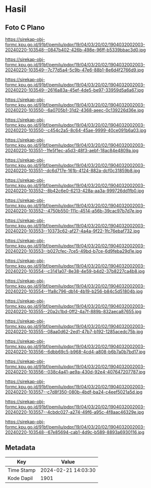 # Hasil

## Foto C Plano

https://sirekap-obj-formc.kpu.go.id/91bf/pemilu/pdpr/19/04/03/20/02/1904032002003-20240220-103548--0847b402-426b-498e-96ff-b5339bbac3d0.jpg

https://sirekap-obj-formc.kpu.go.id/91bf/pemilu/pdpr/19/04/03/20/02/1904032002003-20240220-103549--7c77d5a4-5c9b-47e6-88b1-8e6d4f2766d9.jpg

https://sirekap-obj-formc.kpu.go.id/91bf/pemilu/pdpr/19/04/03/20/02/1904032002003-20240220-103549--2616a83a-45ef-4de5-be97-33959d5a6a67.jpg

https://sirekap-obj-formc.kpu.go.id/91bf/pemilu/pdpr/19/04/03/20/02/1904032002003-20240220-103550--6a0705b1-31d2-4368-aeec-0c139226d36e.jpg

https://sirekap-obj-formc.kpu.go.id/91bf/pemilu/pdpr/19/04/03/20/02/1904032002003-20240220-103550--c454c2a5-8c64-45ae-9999-40ce091b6a03.jpg

https://sirekap-obj-formc.kpu.go.id/91bf/pemilu/pdpr/19/04/03/20/02/1904032002003-20240220-103551--1fe5f1ec-a5d3-48f3-aebf-18ac84e4809a.jpg

https://sirekap-obj-formc.kpu.go.id/91bf/pemilu/pdpr/19/04/03/20/02/1904032002003-20240220-103551--dc6d717e-161b-4124-882a-dcf0c31859b8.jpg

https://sirekap-obj-formc.kpu.go.id/91bf/pemilu/pdpr/19/04/03/20/02/1904032002003-20240220-103552--8b42c6e0-6213-428a-aa3a-999726dd1fb0.jpg

https://sirekap-obj-formc.kpu.go.id/91bf/pemilu/pdpr/19/04/03/20/02/1904032002003-20240220-103552--4750b550-111c-4514-a56b-39cac97b7d7e.jpg

https://sirekap-obj-formc.kpu.go.id/91bf/pemilu/pdpr/19/04/03/20/02/1904032002003-20240220-103553--10373c62-af27-4a4a-9f22-1fc76ebaf732.jpg

https://sirekap-obj-formc.kpu.go.id/91bf/pemilu/pdpr/19/04/03/20/02/1904032002003-20240220-103553--b027cfec-7ce5-49bd-b7ce-6d9feba29d1e.jpg

https://sirekap-obj-formc.kpu.go.id/91bf/pemilu/pdpr/19/04/03/20/02/1904032002003-20240220-103554--c3141a07-8e38-4e59-b4d2-37b8227ca4b8.jpg

https://sirekap-obj-formc.kpu.go.id/91bf/pemilu/pdpr/19/04/03/20/02/1904032002003-20240220-103554--1fa8c796-db14-4b19-b256-b84c5d51804b.jpg

https://sirekap-obj-formc.kpu.go.id/91bf/pemilu/pdpr/19/04/03/20/02/1904032002003-20240220-103555--20a2c1bd-0ff2-4a7f-889b-832aeca87655.jpg

https://sirekap-obj-formc.kpu.go.id/91bf/pemilu/pdpr/19/04/03/20/02/1904032002003-20240220-103555--08aa0d62-2ed1-47b7-b192-1285acedc75b.jpg

https://sirekap-obj-formc.kpu.go.id/91bf/pemilu/pdpr/19/04/03/20/02/1904032002003-20240220-103556--6dbb69c5-b968-4cd4-a808-b6b7a0b7bd17.jpg

https://sirekap-obj-formc.kpu.go.id/91bf/pemilu/pdpr/19/04/03/20/02/1904032002003-20240220-103556--038c4a41-ae9a-430d-92e4-407647207787.jpg

https://sirekap-obj-formc.kpu.go.id/91bf/pemilu/pdpr/19/04/03/20/02/1904032002003-20240220-103557--c7d8f350-080b-4bdf-ba24-c4eef5021a5d.jpg

https://sirekap-obj-formc.kpu.go.id/91bf/pemilu/pdpr/19/04/03/20/02/1904032002003-20240220-103557--4cbdc027-a274-49f6-a95c-4f8aac46329e.jpg

https://sirekap-obj-formc.kpu.go.id/91bf/pemilu/pdpr/19/04/03/20/02/1904032002003-20240220-103548--67e85694-cab1-4d9c-b589-8893a6930116.jpg


## Metadata

| Key        | Value               |
| ---------- | ------------------- |
| Time Stamp | 2024-02-21 14:03:30 |
| Kode Dapil | 1901                |



